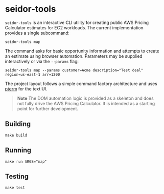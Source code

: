 # seidor-tools

`seidor-tools` is an interactive CLI utility for creating public AWS Pricing Calculator estimates for EC2 workloads.  The current implementation provides a single subcommand:

```
seidor-tools map
```

The command asks for basic opportunity information and attempts to create an estimate using browser automation.  Parameters may be supplied interactively or via the `--params` flag:

```
seidor-tools map --params customer=Acme description="Test deal" region=us-east-1 arr=1200
```

The project layout follows a simple command factory architecture and uses [pterm](https://github.com/pterm/pterm) for the text UI.

> **Note**
> The DOM automation logic is provided as a skeleton and does not fully drive the AWS Pricing Calculator.  It is intended as a starting point for further development.

## Building

```
make build
```

## Running

```
make run ARGS="map"
```

## Testing

```
make test
```

